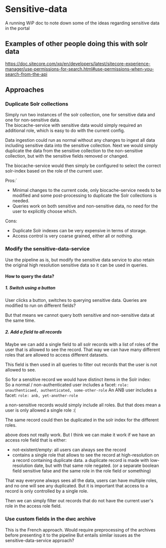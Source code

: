 # Sensitive-data

A running WiP doc to note down some of the ideas regarding sensitive data in the portal

## Examples of other people doing this with solr data
https://doc.sitecore.com/xp/en/developers/latest/sitecore-experience-manager/use-permissions-for-search.html#use-permissions-when-you-search-from-the-api

## Approaches
### Duplicate Solr collections

Simply run two instances of the solr collection, one for sensitive data and one for non-sensitive data.  
The biocache-service with sensitive data would simply required an additional role, which is easy to do with the current config.

Data ingestion could run as normal without any changes to ingest all data including sensitive data into the sensitive collection.
Next we would simply duplicate the data from the sensitive collection to the non-sensitive collection, but with the sensitive fields removed or changed.

The biocache-service would then simply be configured to select the correct solr-index based on the role of the current user.

Pros:`
- Minimal changes to the current code, only biocache-service needs to be modified and some post-processing to duplicate the Solr collections is needed.
- Queries work on both sensitive and non-sensitive data, no need for the user to explicitly choose which.

Cons:
- Duplicate Solr indexes can be very expensive in terms of storage.
- Access control is very coarse grained, either all or nothing.


### Modify the sensitive-data-service

Use the pipeline as is, but modify the sensitive data service to also retain the original high resolution sensitive data so it can be used in queries.


#### How to query the data?
##### 1. Switch using a button

User clicks a button, switches to querying sensitive data. Queries are modified to run on different fields?

But that means we cannot query both sensitive and non-sensitive data at the same time.

##### 2. Add a field to all records

Maybe we can add a single field to all solr records with a list of roles of the user that is allowed to see the record.
That way we can have many different roles that are allowed to access different datasets.

This field is then used in all queries to filter out records that the user is not allowed to see.

So for a sensitive record we would have distinct items in the Solr index:  
So a normal / non-authenticated user includes a facet: `role: unauthenticaed, authenticated, some-other-role`
An ANB user includes a facet: `role: anb, yet-another-role`

a non-sensitive records would simply include all roles.
But that does mean a user is only allowed a single role :( 


The same record could then be duplicated in the solr index for the different roles.


above does not really work.
But I think we can make it work if we have an access role field that is either:
- not-existent/empty: all users can always see the record
- contains a single role that allows to see the record at high-resolution on a record containing duplicate data.
   a duplicate record is made with low-resolution date, but with that same role negated. (or a separate boolean field sensitive false and the same role in the role field or something)

That way everyone always sees all the data, users can have multiple roles, and no one will see any duplicated.
But it is important that access to a record is only controlled by a single role.
  

Then we can simply filter out records that do not have the current user's role in the access role field.


### Use custom fields in the dwc archive

This is the French approach.
Would require preprocessing of the archives before presenting it to the pipeline
But entails similar issues as the sensitive-data-service approach?



